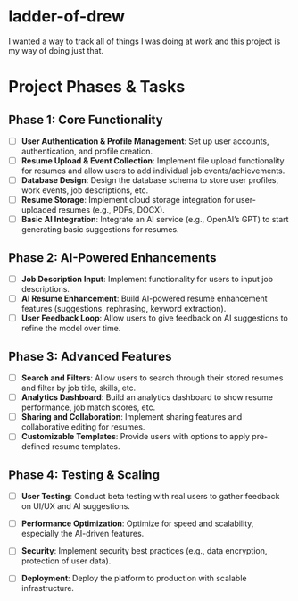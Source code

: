 # ladder-of-drew
I wanted a way to track all of things I was doing at work and this project is my way of doing just that. 
# Project Phases & Tasks

## Phase 1: Core Functionality
- [ ] **User Authentication & Profile Management**: Set up user accounts, authentication, and profile creation.
- [ ] **Resume Upload & Event Collection**: Implement file upload functionality for resumes and allow users to add individual job events/achievements.
- [ ] **Database Design**: Design the database schema to store user profiles, work events, job descriptions, etc.
- [ ] **Resume Storage**: Implement cloud storage integration for user-uploaded resumes (e.g., PDFs, DOCX).
- [ ] **Basic AI Integration**: Integrate an AI service (e.g., OpenAI’s GPT) to start generating basic suggestions for resumes.

## Phase 2: AI-Powered Enhancements
- [ ] **Job Description Input**: Implement functionality for users to input job descriptions.
- [ ] **AI Resume Enhancement**: Build AI-powered resume enhancement features (suggestions, rephrasing, keyword extraction).
- [ ] **User Feedback Loop**: Allow users to give feedback on AI suggestions to refine the model over time.

## Phase 3: Advanced Features
- [ ] **Search and Filters**: Allow users to search through their stored resumes and filter by job title, skills, etc.
- [ ] **Analytics Dashboard**: Build an analytics dashboard to show resume performance, job match scores, etc.
- [ ] **Sharing and Collaboration**: Implement sharing features and collaborative editing for resumes.
- [ ] **Customizable Templates**: Provide users with options to apply pre-defined resume templates.

## Phase 4: Testing & Scaling
- [ ] **User Testing**: Conduct beta testing with real users to gather feedback on UI/UX and AI suggestions.
- [ ] **Performance Optimization**: Optimize for speed and scalability, especially the AI-driven features.
- [ ] **Security**: Implement security best practices (e.g., data encryption, protection of user data).
- [ ] **Deployment**: Deploy the platform to production with scalable infrastructure.

    
